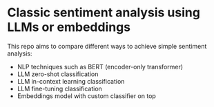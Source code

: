 # Classic sentiment analysis using LLMs or embeddings
This repo aims to compare different ways to achieve simple sentiment analysis:
- NLP techniques such as BERT (encoder-only transformer)
- LLM zero-shot classification
- LLM in-context learning classification
- LLM fine-tuning classification
- Embeddings model with custom classifier on top
